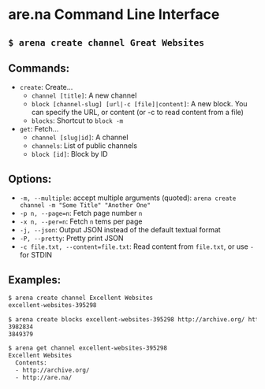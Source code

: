 # are.na Command Line Interface

## `$ arena create channel Great Websites`

## Commands:
- `create`: Create...
  - `channel [title]`: A new channel
  - `block [channel-slug] [url|-c [file]|content]`: A new block. You can specify the URL, or content (or -c to read content from a file)
  - `blocks`: Shortcut to `block -m`
- `get`: Fetch...
  - `channel [slug|id]`: A channel
  - `channels`: List of public channels
  - `block [id]`: Block by ID

## Options:
- `-m, --multiple`: accept multiple arguments (quoted): `arena create channel -m "Some Title" "Another One"`
- `-p n, --page=n`: Fetch page number `n`
- `-x n, --per=n`: Fetch `n` tems per page
- `-j, --json`: Output JSON instead of the default textual format
- `-P, --pretty`: Pretty print JSON
- `-c file.txt, --content=file.txt`: Read content from `file.txt`, or use `-` for STDIN

## Examples:

```bash
$ arena create channel Excellent Websites
excellent-websites-395298

$ arena create blocks excellent-websites-395298 http://archive.org/ http://are.na/
3982834
3849379

$ arena get channel excellent-websites-395298
Excellent Websites
  Contents:
  - http://archive.org/
  - http://are.na/
```
